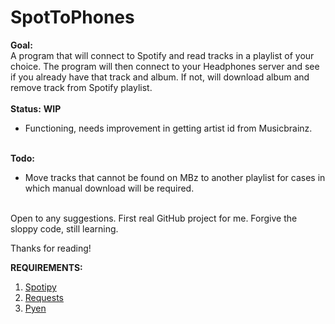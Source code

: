 # SpotToPhones

<b>Goal:</b>
<br>
  A program that will connect to Spotify and read tracks in a playlist of your choice.
  The program will then connect to your Headphones server and see if you already have that track and album.
  If not, will download album and remove track from Spotify playlist.
<br><br>
<b>Status:</b> <b>WIP</b>
<ul>
  <li>Functioning, needs improvement in getting artist id from Musicbrainz.</li>
</ul>  
<br>
<b>Todo:</b>
<ul>
    <li>Move tracks that cannot be found on MBz to another playlist for cases in which manual download will be required.</li>
</ul>
<br>
Open to any suggestions. First real GitHub project for me.
Forgive the sloppy code, still learning.

Thanks for reading!

<b>REQUIREMENTS:</b>
<ol>
  <li><a href="http://docs.python-requests.org/en/latest/user/install/">Spotipy</a></li>
  <li><a href="http://spotipy.readthedocs.org/en/latest/#installation">Requests</a></li>
  <li><a href="https://github.com/plamere/pyen">Pyen</a></li>
</ol>
